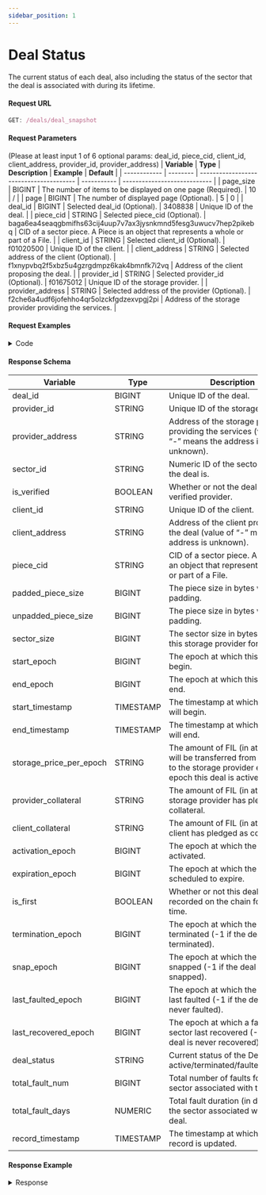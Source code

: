 ```yaml
---
sidebar_position: 1
---
```

# Deal Status

The current status of each deal, also including the status of the sector that the deal is associated with during its lifetime.

#### Request URL

```js
GET: /deals/deal_snapshot
```

#### Request Parameters
(Please at least input 1 of 6 optional params: deal_id, piece_cid, client_id, client_address, provider_id, provider_address)
| **Variable** | **Type** | **Description**                         | **Example** | **Default**                  |
| ------------ | -------- | --------------------------------------- | ----------- | ---------------------------- |
| page_size     | BIGINT   | The number of items to be displayed on one page (Required).  | 10  | / |
| page | BIGINT | The number of displayed page (Optional). | 5 | 0 |
| deal_id | BIGINT | Selected deal_id (Optional). | 3408838 | Unique ID of the deal. |
| piece_cid | STRING | Selected piece_cid (Optional). | baga6ea4seaqgbmifhs63cij4uup7v7ax3jysnkmnd5fesg3uwucv7hep2pikebq | CID of a sector piece. A Piece is an object that represents a whole or part of a File. |
| client_id | STRING | Selected client_id (Optional). | f01020500 | Unique ID of the client. |
| client_address | STRING | Selected address of the client (Optional). | f1xnypvbq2f5xbz5u4gzrgdmpz6kak4bmnfk7i2vq | Address of the client proposing the deal. |
| provider_id | STRING | Selected provider_id (Optional). | f01675012 | Unique ID of the storage provider. |
| provider_address | STRING | Selected address of the provider (Optional). | f2che6a4udf6jofehho4qr5olzckfgdzexvpgj2pi | Address of the storage provider providing the services. |



#### Request Examples

<details><summary>Code</summary>
<div>


import Tabs from '@theme/Tabs';
import TabItem from '@theme/TabItem';

<Tabs
  groupId="language"
  defaultValue="Python"
  values={[
    { label: 'Python', value: 'Python' },
    { label: 'GO', value: 'GO' },
    { label: 'NodeJS', value: 'NodeJS' },
    { label: 'cURL', value: 'cURL' }
  ]
}>

<TabItem value="Python">

```python
import requests

url = "https://api.spacescope.io/v2/deals/deal_snapshot?deal_id=3408838"

payload={}
headers = {
  'authorization': 'Bearer ghp_xJtTSVcNRJINLWMmfDangcIFCjqPUNZenoVe'
}

response = requests.request("GET", url, headers=headers, data=payload)

print(response.text)

```

</TabItem>

<TabItem value="GO">

```go
package main
import (
  "fmt"
  "net/http"
  "io/ioutil"
)
func main() {
  url := "https://api.spacescope.io/v2/deals/deal_snapshot?deal_id=3408838"
  method := "GET"
  client := &http.Client {
  }
  req, err := http.NewRequest(method, url, nil)
  if err != nil {
    fmt.Println(err)
    return
  }
  req.Header.Add("authorization", "Bearer ghp_xJtTSVcNRJINLWMmfDangcIFCjqPUNZenoVe")
  res, err := client.Do(req)
  if err != nil {
    fmt.Println(err)
    return
  }
  defer res.Body.Close()

  body, err := ioutil.ReadAll(res.Body)
  if err != nil {
    fmt.Println(err)
    return
  }
  fmt.Println(string(body))
}
```

</TabItem>

<TabItem value="NodeJS">

```js
var request = require('request');
var options = {
  'method': 'GET',
  'url': 'https://api.spacescope.io/v2/deals/deal_snapshot?deal_id=3408838',
  'headers': {
    'authorization': 'Bearer ghp_xJtTSVcNRJINLWMmfDangcIFCjqPUNZenoVe'
  }
};
request(options, function (error, response) {
  if (error) throw new Error(error);
  console.log(response.body);
});
```

</TabItem>
<TabItem value="cURL">

```curl
curl --location --request GET 'https://api.spacescope.io/v2/deals/deal_snapshot?deal_id=3408838' \
--header 'authorization: Bearer ghp_xJtTSVcNRJINLWMmfDangcIFCjqPUNZenoVe'
```

</TabItem>
</Tabs>

</div>
</details>


#### Response Schema

| **Variable**                   | **Type** | **Description**                                                                                                                                    |
| ------------------------------ | -------- | -------------------------------------------------------------------------------------------------------------------------------------------------- |
| deal_id           | BIGINT  | Unique ID of the deal.  |
| provider_id          | STRING  | Unique ID of the storage provider.                                                                                        |
| provider_address             | STRING  | Address of the storage provider providing the services (value of “-” means the address is unknown). |
| sector_id | STRING | Numeric ID of the sector where the deal is. |
| is_verified | BOOLEAN | Whether or not the deal is with a verified provider. |
| client_id | STRING | Unique ID of the client. |
| client_address | STRING | Address of the client proposing the deal (value of “-” means the address is unknown). |
| piece_cid | STRING | CID of a sector piece. A Piece is an object that represents a whole or part of a File. |
| padded_piece_size | BIGINT | The piece size in bytes with padding. |
| unpadded_piece_size | BIGINT | The piece size in bytes without padding. |
| sector_size | BIGINT | The sector size in bytes used by this storage provider for the deal. |
| start_epoch | BIGINT | The epoch at which this deal will begin. |
| end_epoch | BIGINT | The epoch at which this deal will end. |
| start_timestamp | TIMESTAMP | The timestamp at which this deal will begin. |
| end_timestamp | TIMESTAMP | The timestamp at which this deal will end. |
| storage_price_per_epoch | STRING | The amount of FIL (in attoFIL) that will be transferred from the client to the storage provider every epoch this deal is active for. |
| provider_collateral | STRING | The amount of FIL (in attoFIL) the storage provider has pledged as collateral. |
| client_collateral | STRING | The amount of FIL (in attoFIL) the client has pledged as collateral. |
| activation_epoch | BIGINT | The epoch at which the sector is activated. |
| expiration_epoch | BIGINT | The epoch at which the sector is scheduled to expire. |
| is_first | BOOLEAN | Whether or not this deal is recorded on the chain for the first time. |
| termination_epoch | BIGINT | The epoch at which the sector is terminated (-1 if the deal is never terminated). |
| snap_epoch | BIGINT | The epoch at which the sector is snapped (-1 if the deal is never snapped). |
| last_faulted_epoch | BIGINT | The epoch at which the sector last faulted (-1 if the deal is never faulted). |
| last_recovered_epoch | BIGINT | The epoch at which a faulted sector last recovered (-1 if the deal is never recovered). |
| deal_status | STRING | Current status of the Deal: active/terminated/faulted/expired. |
| total_fault_num | BIGINT | Total number of faults for the sector associated with this deal. |
| total_fault_days | NUMERIC | Total fault duration (in days) for the sector associated with this deal. |
| record_timestamp | TIMESTAMP | The timestamp at which this record is updated. |

#### Response Example

<details><summary>Response</summary>
<div>

```Json
{
   "request_id": "46bd7a2e-cc8e-4001-8595-1c699dba7108#171350",
   "code": 0,
   "message": "success.",
   "data": [
       {
           "deal_id": 3408838,
           "provider_id": "f01675012",
           "provider_address": "f2che6a4udf6jofehho4qr5olzckfgdzexvpgj2pi",
           "sector_id": "2349",
           "is_verified": true,
           "client_id": "f01020500",
           "client_address": "f1xnypvbq2f5xbz5u4gzrgdmpz6kak4bmnfk7i2vq",
           "piece_cid": "baga6ea4seaqgbmifhs63cij4uup7v7ax3jysnkmnd5fesg3uwucv7hep2pikebq",
           "padded_piece_size": 34359738368,
           "unpadded_piece_size": 34091302912,
           "sector_size": 34359738368,
           "start_epoch": 1482707,
           "end_epoch": 3023507,
           "start_timestamp": "2022-01-21T17:53:30Z",
           "end_timestamp": "2023-07-10T17:53:30Z",
           "storage_price_per_epoch": "0",
           "provider_collateral": "5041200106022921",
           "client_collateral": "0",
           "activation_epoch": 1469095,
           "expiration_epoch": 3023507,
           "is_first": false,
           "termination_epoch": -1,
           "snap_epoch": -1,
           "last_faulted_epoch": -1,
           "last_recovered_epoch": -1,
           "deal_status": "active",
           "total_fault_num": 0,
           "total_fault_days": 0,
           "record_timestamp": "2022-11-23T06:11:46.614Z"
       }
   ]
}
```
</div>
</details>
